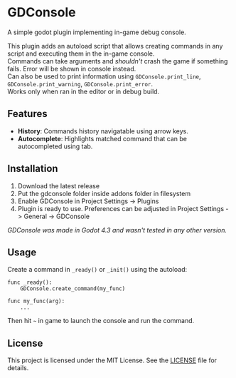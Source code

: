 # GDConsole
A simple godot plugin implementing in-game debug console.


This plugin adds an autoload script that allows creating commands in any script and executing them in the in-game console.  
Commands can take arguments and _shouldn't_ crash the game if something fails. Error will be shown in console instead.  
Can also be used to print information using `GDConsole.print_line`, `GDConsole.print_warning`, `GDConsole.print_error`.  
Works only when ran in the editor or in debug build.


## Features
- **History**: Commands history navigatable using arrow keys.
- **Autocomplete**: Highlights matched command that can be autocompleted using tab.


## Installation
1. Download the latest release
2. Put the gdconsole folder inside addons folder in filesystem
3. Enable GDConsole in Project Settings -> Plugins
4. Plugin is ready to use. Preferences can be adjusted in Project Settings -> General -> GDConsole
  
_GDConsole was made in Godot 4.3 and wasn't tested in any other version._


## Usage
Create a command in `_ready()` or `_init()` using the autoload:
```GDScript
func _ready():
	GDConsole.create_command(my_func)

func my_func(arg):
	...
```
Then hit `~` in game to launch the console and run the command.


## License
This project is licensed under the MIT License. See the [LICENSE](LICENSE) file for details.
